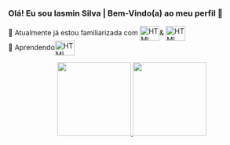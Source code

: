 ### Olá! Eu sou Iasmin Silva | Bem-Vindo(a) ao meu perfil 👋

   🔭  Atualmente já estou familiarizada com <img align="center" alt="HTML" height="30" width="40" src="https://cdn.jsdelivr.net/gh/devicons/devicon/icons/html5/html5-original-wordmark.svg" />& <img align="center" alt="HTML" height="30" width="40" src="https://cdn.jsdelivr.net/gh/devicons/devicon/icons/css3/css3-original-wordmark.svg" /><br>
 🌱 Aprendendo<img align="center" alt="HTML" height="30" width="40"  src="https://cdn.jsdelivr.net/gh/devicons/devicon/icons/javascript/javascript-original.svg" /><br>   
<div align="center">
  <a href="https://github.com/IM-Silva">
  <img height="150em" src="https://github-readme-stats.vercel.app/api?username=IM-Silva&show_icons=true&theme=dark&hide=issues,contribs"/>
  <img height="150em" src="https://github-readme-stats.vercel.app/api/top-langs/?username=IM-Silva&layout=compact&langs_count=7&theme=dark"/>
</div>
